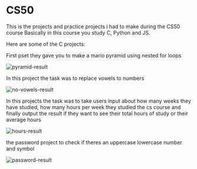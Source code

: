 # CS50

This is the projects and practice projects i had to make during the CS50 course
Basically in this course you study C, Python and JS.



Here are some of the C projects:

First pset they gave you to make a mario pyramid using nested for loops

![pyramid-result](https://github.com/Slaveev/CS50/assets/114510055/8903a764-3592-4a6a-bf86-6b8510f3cfb9)






In this project the task was to replace vowels to numbers

![no-vowels-result](https://github.com/Slaveev/CS50/assets/114510055/841ccc11-6adc-45fe-9b22-c6d5ed3e7220)




In this projects the task was to take users input about how many weeks they have studied, how many hours per week they studied the cs course and finally output the result if they want to see their total hours of study or their average hours


![hours-result](https://github.com/Slaveev/CS50/assets/114510055/375c3258-77ba-4c0e-888f-30a0b14f6975)


the password project to check if theres an uppercase lowercase number and symbol



![password-result](https://github.com/Slaveev/CS50/assets/114510055/0d4e06e4-c4e2-462e-ba82-b139580acd42)


